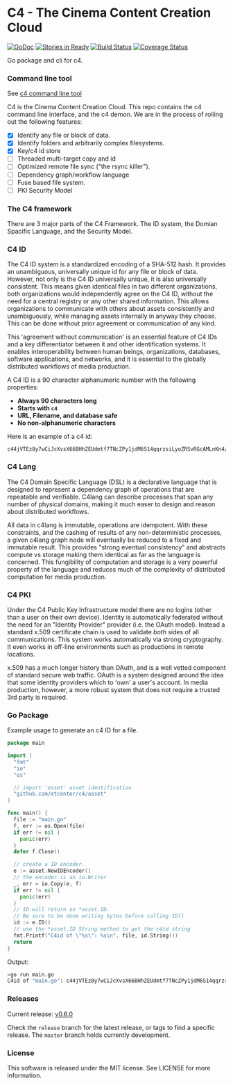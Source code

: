 
# C4 - The Cinema Content Creation Cloud
[![GoDoc](https://godoc.org/github.com/etcenter/c4go?status.svg)](https://godoc.org/github.com/etcenter/c4)
[![Stories in Ready](https://badge.waffle.io/etcenter/c4.png?label=ready&title=Ready)](https://waffle.io/etcenter/c4)
[![Build Status](https://travis-ci.org/etcenter/c4.svg?branch=master)](https://travis-ci.org/etcenter/c4)
[![Coverage Status](https://coveralls.io/repos/github/etcenter/c4/badge.svg?branch=master)](https://coveralls.io/github/etcenter/c4?branch=master)

Go package and cli for c4.
### Command line tool
See [c4 command line tool](https://github.com/etcenter/c4/tree/master/cmd/c4)

C4 is the Cinema Content Creation Cloud.  This repo contains the c4 command line interface,
and the c4 demon.  We are in the process of rolling out the following features:

- [x] Identify any file or block of data.
- [x] Identify folders and arbitrarily complex filesystems.
- [x] Key/c4 id store
- [ ] Threaded multi-target copy and id
- [ ] Optimized remote file sync ("the rsync killer").
- [ ] Dependency graph/workflow language
- [ ] Fuse based file system.
- [ ] PKI Security Model

### The C4 framework
There are 3 major parts of the C4 Framework.  The ID system, the Domian Spacific Language,
and the Security Model.

### C4 ID

The C4 ID system is a standardized encoding of a SHA-512 hash.  It provides an unambiguous, universally
unique id for any file or block of data.  However, not only is the C4 ID universally unique, it is also
universally consistent.  This means given identical files in two different organizations, both
organizations would independently agree on the C4 ID, without the need for a central registry or any
other shared information.  This allows organizations to communicate with others about assets
consistently and unambiguously, while managing assets internally in anyway they choose.  This can be
done without prior agreement or communication of any kind.

This 'agreement without communication' is an essential feature of C4 IDs and a key differentiator
between it and other identification systems. It enables interoperability between human beings,
organizations, databases, software applications, and networks, and it is essential to the globally
distributed workflows of media production.

A C4 ID is a 90 character alphanumeric number with the following properties:

- **Always 90 characters long**
- **Starts with `c4`**
- **URL, Filename, and database safe**
- **No non-alphanumeric characters**

Here is an example of a c4 id:

```
c44jVTEz8y7wCiJcXvsX66BHhZEUdmtf7TNcZPy1jdM6S14qqrzsiLyoZRSvRGcAMLnKn4zVBvAFimNg14NFKp46cC
```



### C4 Lang
The C4 Domain Specific Language (DSL) is a declarative language that is designed to represent a
dependency graph of operations that are repeatable and verifiable. C4lang can describe processes that
span any number of physical domains, making it much easer to design and reason about distributed
workflows.  

All data in c4lang is immutable, operations are idempotent.  With these constraints, and the cashing
of results of any non-deterministic processes, a given c4lang graph node will eventually be reduced to
a fixed and immutable result.  This provides "strong eventual consistency" and abstracts
compute vs storage making them identical as far as the language is concerned. This fungibility of
computation and storage is a very powerful property of the language and reduces much of the complexity
of distributed computation for media production.

### C4 PKI
Under the C4 Public Key Infrastructure model there are no logins (other than a user on their own device).
Identity is automatically federated without the need for an "Identity Provider" provider
(i.e. the OAuth model).  Instead a standard x.509 certificate chain is used to validate *both* sides of
all communications.  This system works automatically via strong cryptography. It even works in off-line
environments such as productions in remote locations.

x.509 has a much longer history than OAuth, and is a well vetted component of standard secure web traffic.
OAuth is a system designed around the idea that some identity providers which to 'own' a user's account.
In media production, however, a more robust system that does not require a trusted 3rd party is required.

### Go Package
Example usage to generate an c4 ID for a file.

```go
package main

import (
  "fmt"
  "io"
  "os"

  // import 'asset' asset identification
  "github.com/etcenter/c4/asset"
)

func main() {
  file := "main.go"
  f, err := os.Open(file)
  if err != nil {
    panic(err)
  }
  defer f.Close()

  // create a ID encoder.
  e := asset.NewIDEncoder()
  // the encoder is an io.Writer
  _, err = io.Copy(e, f)
  if err != nil {
    panic(err)
  }
  // ID will return an *asset.ID.
  // Be sure to be done writing bytes before calling ID()
  id := e.ID()
  // use the *asset.ID String method to get the c4id string
  fmt.Printf("C4id of \"%s\": %s\n", file, id.String())
  return
}

```

Output:

```bash
>go run main.go 
C4id of "main.go": c44jVTEz8y7wCiJcXvsX66BHhZEUdmtf7TNcZPy1jdM6S14qqrzsiLyoZRSvRGcAMLnKn4zVBvAFimNg14NFKp46cC
```

### Releases 

Current release: [v0.6.0](https://github.com/etcenter/c4/tree/v0.6.0)

Check the `release` branch for the latest release, or tags to find a specific release.  The `master` branch holds currently development.

### License
This software is released under the MIT license.  See LICENSE for more information.
